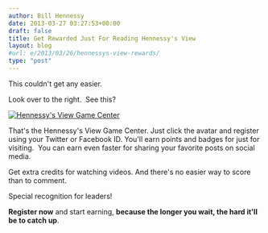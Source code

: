 ```yaml
---
author: Bill Hennessy
date: 2013-03-27 03:27:53+00:00
draft: false
title: Get Rewarded Just For Reading Hennessy's View
layout: blog
#url: e/2013/03/26/hennessys-view-rewards/
type: "post"
---
```


This couldn't get any easier.

Look over to the right.  See this?

[![Hennessy's View Game Center](https://hennessysview.com/wp-content/uploads/2013/03/Hennessys-View-Everything-Is-Going-To-Be-Okay.png)
](https://hennessysview.com/wp-content/uploads/2013/03/Hennessys-View-Everything-Is-Going-To-Be-Okay.png)



That's the Hennessy's View Game Center. Just click the avatar and register using your Twitter or Facebook ID. You'll earn points and badges for just for visiting.  You can earn even faster for sharing your favorite posts on social media.

Get extra credits for watching videos. And there's no easier way to score than to comment.

Special recognition for leaders!

**Register now** and start earning, **because the longer you wait, the hard it'll be to catch up**.
